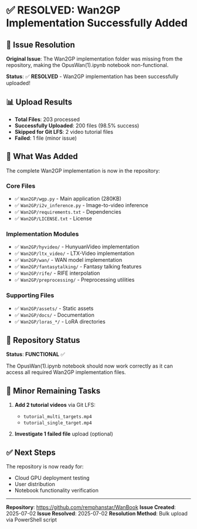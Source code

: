 # ✅ RESOLVED: Wan2GP Implementation Successfully Added

## 🎉 Issue Resolution

**Original Issue**: The Wan2GP implementation folder was missing from the repository, making the OpusWan(1).ipynb notebook non-functional.

**Status**: ✅ **RESOLVED** - Wan2GP implementation has been successfully uploaded!

## 📊 Upload Results

- **Total Files**: 203 processed
- **Successfully Uploaded**: 200 files (98.5% success)
- **Skipped for Git LFS**: 2 video tutorial files
- **Failed**: 1 file (minor issue)

## 🔧 What Was Added

The complete Wan2GP implementation is now in the repository:

### Core Files
- ✅ `Wan2GP/wgp.py` - Main application (280KB)
- ✅ `Wan2GP/i2v_inference.py` - Image-to-video inference
- ✅ `Wan2GP/requirements.txt` - Dependencies
- ✅ `Wan2GP/LICENSE.txt` - License

### Implementation Modules
- ✅ `Wan2GP/hyvideo/` - HunyuanVideo implementation
- ✅ `Wan2GP/ltx_video/` - LTX-Video implementation
- ✅ `Wan2GP/wan/` - WAN model implementation
- ✅ `Wan2GP/fantasytalking/` - Fantasy talking features
- ✅ `Wan2GP/rife/` - RIFE interpolation
- ✅ `Wan2GP/preprocessing/` - Preprocessing utilities

### Supporting Files
- ✅ `Wan2GP/assets/` - Static assets
- ✅ `Wan2GP/docs/` - Documentation
- ✅ `Wan2GP/loras_*/` - LoRA directories

## 🎯 Repository Status

**Status**: **FUNCTIONAL** ✅

The OpusWan(1).ipynb notebook should now work correctly as it can access all required Wan2GP implementation files.

## 🔄 Minor Remaining Tasks

1. **Add 2 tutorial videos** via Git LFS:
   - `tutorial_multi_targets.mp4`
   - `tutorial_single_target.mp4`

2. **Investigate 1 failed file** upload (optional)

## ✅ Next Steps

The repository is now ready for:
- Cloud GPU deployment testing
- User distribution
- Notebook functionality verification

---

**Repository**: https://github.com/remphanstar/WanBook
**Issue Created**: 2025-07-02
**Issue Resolved**: 2025-07-02
**Resolution Method**: Bulk upload via PowerShell script